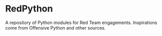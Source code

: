 # RedPython
A repository of Python modules for Red Team engagements. Inspirations come from Offensive Python and other sources. 
